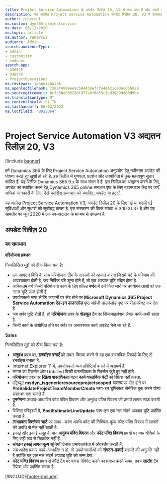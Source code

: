 ```yaml
---
title: Project Service Automation के अपडेट रिलीज़ 20, V3 में नया क्या है और उसमें क्या परिवर्तन हुआ है
description: यह आलेख Project Service Automation अपडेट रिलीज़ 20, V3 में उपलब्ध सुविधाओं और सुधारों को सूचीबद्ध करता है
author: ruhercul
ms.custom: dyn365-projectservice
ms.date: 06/12/2020
ms.topic: article
ms.author: ruhercul
audience: Admin
search.audienceType:
- admin
- customizer
- enduser
search.app:
- D365CE
- D365PS
- ProjectOperations
ms.reviewer: johnmichalak
ms.openlocfilehash: 7265f4999ee9c584450efcf444621c00acd65920
ms.sourcegitcommit: 6cfc50d89528df977a8f6a55c1ad39d99800d9b4
ms.translationtype: MT
ms.contentlocale: hi-IN
ms.lasthandoff: 06/03/2022
ms.locfileid: "8913064"
---
```

# <a name="project-service-automation-update-release-20-v3"></a>Project Service Automation V3 अद्यतन रिलीज़ 20, V3

[!include [banner](../includes/psa-now-project-operations.md)]

हमें Dynamics 365 के लिए Project Service Automation अनुप्रयोग हेतु नवीनतम अपडेट की घोषणा करते हुए खुशी हो रही है. इस रिलीज़ में गुणवत्ता, प्रदर्शन और उपयोगिता में कुछ महत्वपूर्ण सुधार शामिल हैं. यह रिलीज़ Dynamics 365 9.x के साथ संगत में है. इस रिलीज़ का अद्यतन करने के लिए, अपडेट को स्थापित करने हेतु Dynamics 365 online समाधन पृष्ठ के लिए व्यवस्थापन केंद्र पर जाएँ. अधिक जानकारी के लिए, देखें [पसंदीदा समाधान को स्थापित, अपडेट या हटाएँ](/power-platform/admin/install-remove-preferred-solution).

यह आलेख Project Service Automation V3, अपडेट रिलीज़ 20 के लिए नई या बदली गई सुविधाओं और सुधारों को सूचीबद्ध करता है. इस संस्करण की बिल्ड संख्या V 3.10.31.37 है और यह आमतौर पर जून 2020 में एक स्व-अद्यतन के माध्यम से उपलब्ध है.

## <a name="update-release-20"></a>अपडेट रिलीज़ 20

### <a name="bug-fixes"></a>बग समाधान

**परियोजना प्रबंधन**

निम्नलिखित मुद्दों को ठीक किया गया है:

- एक आवंटन विधि के साथ परियोजना टीम के सदस्यों को आयात करना जिसमें घंटे के परिणाम की आवश्यकता होती है, जब निर्दिष्ट घंटे शून्य होते हैं, तो एक अस्पष्ट त्रुटि संदेश होता है.
- अधिकतम वर्ण किसी परियोजना कार्य के लिए फ़ील्ड **वर्णन** में दर्ज किए जाने पर उपयोगकर्ताओं को एक गलत त्रुटि प्राप्त होती है.
- उपयोगकर्ता भाषा सेटिंग जापानी पर सेट होने पर **Microsoft Dynamics 365 Project Service Automation ऐड-इन डाउनलोड** पृष्ठ अंग्रेजी डाउनलोड पृष्ठ पर रीडायरेक्ट कर देता है.
- जब सर्वर त्रुटि होती है, तो **परियोजना** प्रपत्र के **शेड्यूल** टैब पर सिंक्रनाइज़ेशन लेबल कभी-कभी रहता है.
- किसी कार्य के संशोधित होने पर सर्वर पर अनावश्यक कार्य अपडेट भेजे जा रहे हैं.

**Sales**

निम्नलिखित मुद्दों को ठीक किया गया है:

- **अनुबंध** प्रपत्र पर, **इनवॉइस बनाएँ** को डबल-क्लिक करने से यह एक वास्तविक रिकॉर्ड के लिए दो इनवॉइस बनाता है.
- Internet Explorer 11 में, उपयोगकर्ता व्यय प्रविष्टियाँ बनाने में असमर्थ हैं.
- लागत का रिवर्सल और Unbilled बिक्री वास्तविकता के रिवर्सल जुड़े हुए नहीं होते.
- **परियोजना** प्रपत्र पर **रिफ़्रेश वास्तविकता** बटन **कार्य वास्तविक घंटों** को रिफ्रेश नहीं करता.
- एट्रिब्यूट **msdyn_isgenericresourceprojectscoped** **असत्य** पर सेट होने पर **PreValidateProjectTeamMemberCreate** प्लग-इन डुप्लिकेट जेनेरिक बुक करने योग्य संसाधन बना सकते हैं.
- **पुनर्गणना** उत्पाद-आधारित कोट पंक्ति विवरण और अनुबंध पंक्ति विवरण की प्रभार्य लागत साफ़ करती है.
- विशिष्ट परिदृश्यों में, **PostEstimateLineUpdate** प्लग-इन एक नल संदर्भ अपवाद त्रुटि प्रदर्शित करता है.
- **लाभप्रदता विश्लेषण चार्ट** पर समय -चरण अवधि कोट की निश्चित-मूल्य कोट पंक्ति विवरण में लागतों की अवधि से मेल नहीं खाती है.
- इकाई और इकाई समूह के मान **अनुबंध पंक्ति विवरण** और **कोट पंक्ति विवरण** प्रपत्रों पर व्यय श्रेणियों के लिए सही रूप से डिफ़ॉल्ट नहीं हैं.
- **संगठन इकाई लागत मूल्य** सूचियाँ दिनांक प्रभावकारिता में ओवरलैप करती हैं.
- जब आदेश प्रकार कार्य-आधारित न हो, तो उपयोगकर्ताओं को **संगठन-इकाई** बदलने की अनुमति नहीं है क्योंकि यह एक नल संदर्भ अपवाद त्रुटि को जन्म देगा.
- **कोट पंक्ति विवरण** प्रपत्र से **कोट** टैब पर वापस नेविगेट करने का प्रयास करते समय, प्रपत्र **सारांश** टैब रिफ़्रेश और प्रदर्शित करता है.


[!INCLUDE[footer-include](../includes/footer-banner.md)]
